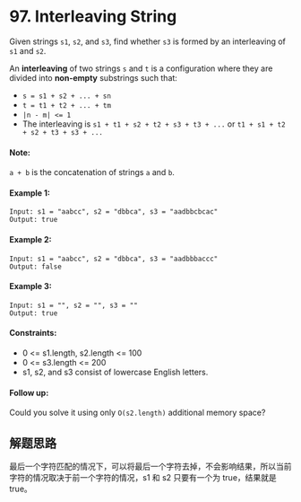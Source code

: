 # 97. Interleaving String

Given strings `s1`, `s2`, and `s3`, find whether `s3` is formed by an interleaving of `s1` and `s2`.

An **interleaving** of two strings `s` and `t` is a configuration where they are divided into **non-empty** substrings such that:

+ `s = s1 + s2 + ... + sn`
+ `t = t1 + t2 + ... + tm`
+ `|n - m| <= 1`
+ The interleaving is `s1 + t1 + s2 + t2 + s3 + t3 + ...` or `t1 + s1 + t2 + s2 + t3 + s3 + ...`

#### Note: 
`a + b` is the concatenation of strings `a` and `b`.

#### Example 1:

```
Input: s1 = "aabcc", s2 = "dbbca", s3 = "aadbbcbcac"
Output: true
```

#### Example 2:

```
Input: s1 = "aabcc", s2 = "dbbca", s3 = "aadbbbaccc"
Output: false
```

#### Example 3:

```
Input: s1 = "", s2 = "", s3 = ""
Output: true
``` 

#### Constraints:

+ 0 <= s1.length, s2.length <= 100
+ 0 <= s3.length <= 200
+ s1, s2, and s3 consist of lowercase English letters.
 

#### Follow up: 

Could you solve it using only `O(s2.length)` additional memory space?

## 解题思路

最后一个字符匹配的情况下，可以将最后一个字符去掉，不会影响结果，所以当前字符的情况取决于前一个字符的情况，s1 和 s2 只要有一个为 true，结果就是 true。
